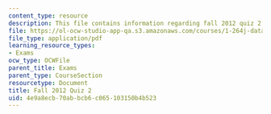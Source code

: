 ```yaml
---
content_type: resource
description: This file contains information regarding fall 2012 quiz 2.
file: https://ol-ocw-studio-app-qa.s3.amazonaws.com/courses/1-264j-database-internet-and-systems-integration-technologies-fall-2013/4e9a8ecb70abbcb6c065103150b4b523_MIT1_264JF13_F12_Q2.pdf
file_type: application/pdf
learning_resource_types:
- Exams
ocw_type: OCWFile
parent_title: Exams
parent_type: CourseSection
resourcetype: Document
title: Fall 2012 Quiz 2
uid: 4e9a8ecb-70ab-bcb6-c065-103150b4b523
---
```

